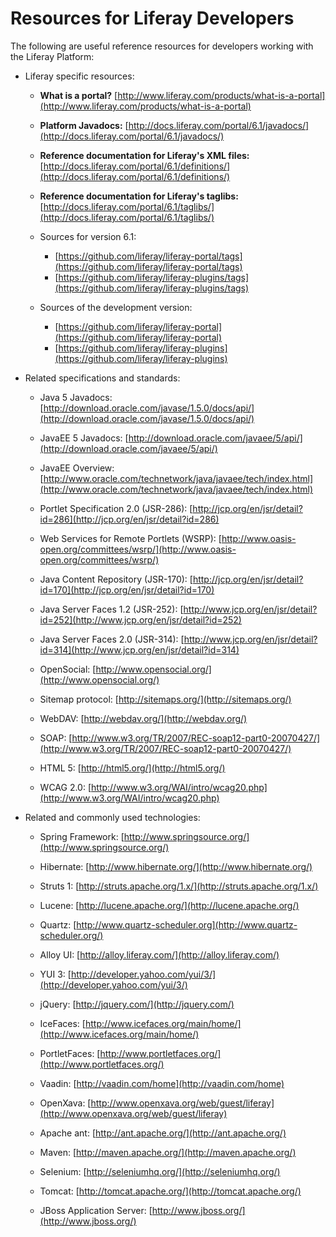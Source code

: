 
# Resources for Liferay Developers 

The following are useful reference resources for developers working with the Liferay Platform:

-   Liferay specific resources:

    -   **What is a portal?**
        [http://www.liferay.com/products/what-is-a-portal](http://www.liferay.com/products/what-is-a-portal)

    -   **Platform Javadocs:** 
        [http://docs.liferay.com/portal/6.1/javadocs/](http://docs.liferay.com/portal/6.1/javadocs/)

    -   **Reference documentation for Liferay's XML files:**
        [http://docs.liferay.com/portal/6.1/definitions/](http://docs.liferay.com/portal/6.1/definitions/)

    -   **Reference documentation for Liferay's taglibs:**
        [http://docs.liferay.com/portal/6.1/taglibs/](http://docs.liferay.com/portal/6.1/taglibs/)

    -   Sources for version 6.1:
    	-	[https://github.com/liferay/liferay-portal/tags](https://github.com/liferay/liferay-portal/tags)
    	-	[https://github.com/liferay/liferay-plugins/tags](https://github.com/liferay/liferay-plugins/tags)

    -   Sources of the development version:
    	-	[https://github.com/liferay/liferay-portal](https://github.com/liferay/liferay-portal)
    	-	[https://github.com/liferay/liferay-plugins](https://github.com/liferay/liferay-plugins)

-   Related specifications and standards:

    -   Java 5 Javadocs: 
        [http://download.oracle.com/javase/1.5.0/docs/api/](http://download.oracle.com/javase/1.5.0/docs/api/)

    -   JavaEE 5 Javadocs: 
        [http://download.oracle.com/javaee/5/api/](http://download.oracle.com/javaee/5/api/)

    -   JavaEE Overview:
        [http://www.oracle.com/technetwork/java/javaee/tech/index.html](http://www.oracle.com/technetwork/java/javaee/tech/index.html)

    -   Portlet Specification 2.0 (JSR-286): 
        [http://jcp.org/en/jsr/detail?id=286](http://jcp.org/en/jsr/detail?id=286)

    -   Web Services for Remote Portlets (WSRP): 
        [http://www.oasis-open.org/committees/wsrp/](http://www.oasis-open.org/committees/wsrp/)

    -   Java Content Repository (JSR-170): 
        [http://jcp.org/en/jsr/detail?id=170](http://jcp.org/en/jsr/detail?id=170)

    -   Java Server Faces 1.2 (JSR-252): 
        [http://www.jcp.org/en/jsr/detail?id=252](http://www.jcp.org/en/jsr/detail?id=252)

    -   Java Server Faces 2.0 (JSR-314):
        [http://www.jcp.org/en/jsr/detail?id=314](http://www.jcp.org/en/jsr/detail?id=314)

    -   OpenSocial: 
        [http://www.opensocial.org/](http://www.opensocial.org/)

    -   Sitemap protocol: 
        [http://sitemaps.org/](http://sitemaps.org/)

    -   WebDAV: 
        [http://webdav.org/](http://webdav.org/)

    -   SOAP: 
        [http://www.w3.org/TR/2007/REC-soap12-part0-20070427/](http://www.w3.org/TR/2007/REC-soap12-part0-20070427/)

    -   HTML 5: 
        [http://html5.org/](http://html5.org/)

    -   WCAG 2.0:
        [http://www.w3.org/WAI/intro/wcag20.php](http://www.w3.org/WAI/intro/wcag20.php)

-   Related and commonly used technologies:

    -   Spring Framework:
        [http://www.springsource.org/](http://www.springsource.org/)

    -   Hibernate:
        [http://www.hibernate.org/](http://www.hibernate.org/)

    -   Struts 1:
        [http://struts.apache.org/1.x/](http://struts.apache.org/1.x/)

    -   Lucene: [http://lucene.apache.org/](http://lucene.apache.org/)

    -   Quartz:
        [http://www.quartz-scheduler.org](http://www.quartz-scheduler.org/)

    -   Alloy UI: [http://alloy.liferay.com/](http://alloy.liferay.com/)

    -   YUI 3:
        [http://developer.yahoo.com/yui/3/](http://developer.yahoo.com/yui/3/)

    -   jQuery: [http://jquery.com/](http://jquery.com/)

    -   IceFaces:
        [http://www.icefaces.org/main/home/](http://www.icefaces.org/main/home/)

    -   PortletFaces:
        [http://www.portletfaces.org/](http://www.portletfaces.org/)

    -   Vaadin: [http://vaadin.com/home](http://vaadin.com/home)

    -   OpenXava:
        [http://www.openxava.org/web/guest/liferay](http://www.openxava.org/web/guest/liferay)

    -   Apache ant: [http://ant.apache.org/](http://ant.apache.org/)

    -   Maven: [http://maven.apache.org/](http://maven.apache.org/)

    -   Selenium: [http://seleniumhq.org/](http://seleniumhq.org/)

    -   Tomcat: [http://tomcat.apache.org/](http://tomcat.apache.org/)

    -   JBoss Application Server:
        [http://www.jboss.org/](http://www.jboss.org/)

